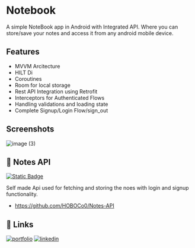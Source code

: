

# Notebook

A simple NoteBook app in Android with Integrated API. Where you can store/save your notes and access it from any android mobile device.


## Features

- MVVM Arcitecture
- HILT Di
- Coroutines 
- Room for local storage
- Rest API Integration using Retrofit
- Interceptors for Authenticated Flows
- Handling validations and loading state
- Complete Signup/Login Flow/sign_out

  
## Screenshots

![image (3)](https://github.com/user-attachments/assets/dbafbf51-7475-4193-b0c2-81183b83767a)


## 🔗 Notes API

[![Static Badge](https://img.shields.io/badge/Repo-Link-blue)](https://github.com/HOBOCo0/Notes-API/)

Self made Api used for fetching and storing the noes with   login and signup functionality.
  
- https://github.com/HOBOCo0/Notes-API


## 🔗 Links

[![portfolio](https://img.shields.io/badge/my_portfolio-000?style=for-the-badge&logo=ko-fi&logoColor=white)](https://github.com/HOBOCo0)
[![linkedin](https://img.shields.io/badge/linkedin-0A66C2?style=for-the-badge&logo=linkedin&logoColor=white)](https://www.linkedin.com/in/aman-srivastava-129080201/)





